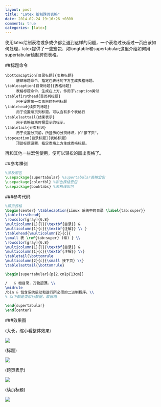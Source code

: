 ```yaml
---
layout: post
title: "Latex 绘制跨页表格"
date: 2014-02-24 19:16:26 +0800
comments: true
categories: [latex]
---
```


使用latex绘制表格或多或少都会遇到这样的问题，一个表格过长超过一页应该如何处理，latex提供了一些宏包，如longtable和supertabular;这里介绍如何用supertabular绘制跨页表格。
<!--more-->
##标题命令
```[latex][宏包相关命令]
\bottomcaption[目录标题]{表格标题}  
	 底部标题命令，指定在表格的下方生成表格标题。	
\tablecaption[目录标题]{表格标题}  
	 表格标题命令，生成在上方，作用于\caption类似	
\tablefirsthead{首页列标题}  
	 用于设置第一页表格的各列标题 	
\tablehead{续页列标题}  
	 用于设置续页列标题，可以含有多个表格行 	
\tablelasttail{结束表示}  
	 用于表格结束时候显示的标示。 	
\tabletail{分页标识}  
	 用于设置分页前，所显示的分页标识，如"接下页"。	
\topcaption[目录标题]{表格标题}  
	 顶部标题设置，指定表格上方生成表格标题。 	
```


再和其他一些宏包使用，便可以轻松的画出表格了。  

##参考样例

```latex 宏包
%涉及宏包
\usepackage{supertabular} %supertabular表格宏包
\usepackage{colortbl} %彩色表格宏包
\usepackage{booktabs} %表格线宏包
```

###参考代码

```latex
%跨页表格
\begin{center} \tablecaption{Linux 系统中的目录 \label{tab:super}}
\tablefirsthead{
\rowcolor[gray]{0.8}
\multicolumn{1}{l}{\textbf{目录}} & 
\multicolumn{1}{c}{\textbf{注解}} \\ }
\tablehead{\multicolumn{2}{c}{
\small 表 \ref{tab:super} (续) } \\
\rowcolor[gray]{0.8}
\multicolumn{1}{l}{\textbf{目录}} & 
\multicolumn{1}{c}{\textbf{注解}} \\}
\tabletail{\bottomrule
\multicolumn{2}{c}{\small 接下页} \\}
\tablelasttail{\bottomrule}

\begin{supertabular}{p{2.cm}p{13cm}}

/	& 根目录，万物起源。\\
\midrule
/bin & 包含系统启动和运行所必须的二进制程序。\\
% 以下都是类似行数据，故省略

\end{supertabular}
\end{center}
```

###效果图

(太长，缩小看整体效果)  

![](http://unkeltao.qiniudn.com/img/001.png) 

(标题)  

![](http://unkeltao.qiniudn.com/img/002.png) 

(跨页表示)  

![](http://unkeltao.qiniudn.com/img/003.png) 

(续页标题)  

![](http://unkeltao.qiniudn.com/img/004.png)